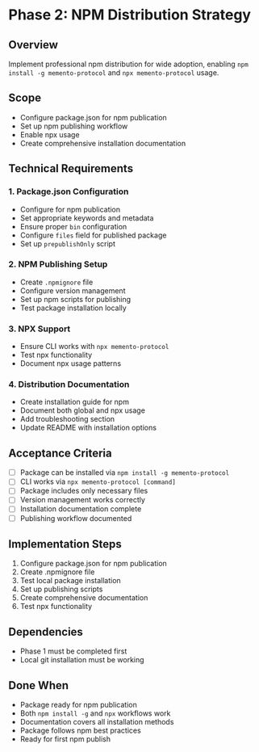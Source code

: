 # Phase 2: NPM Distribution Strategy

## Overview
Implement professional npm distribution for wide adoption, enabling `npm install -g memento-protocol` and `npx memento-protocol` usage.

## Scope
- Configure package.json for npm publication
- Set up npm publishing workflow
- Enable npx usage
- Create comprehensive installation documentation

## Technical Requirements

### 1. Package.json Configuration
- Configure for npm publication
- Set appropriate keywords and metadata
- Ensure proper `bin` configuration
- Configure `files` field for published package
- Set up `prepublishOnly` script

### 2. NPM Publishing Setup
- Create `.npmignore` file
- Configure version management
- Set up npm scripts for publishing
- Test package installation locally

### 3. NPX Support
- Ensure CLI works with `npx memento-protocol`
- Test npx functionality
- Document npx usage patterns

### 4. Distribution Documentation
- Create installation guide for npm
- Document both global and npx usage
- Add troubleshooting section
- Update README with installation options

## Acceptance Criteria
- [ ] Package can be installed via `npm install -g memento-protocol`
- [ ] CLI works via `npx memento-protocol [command]`
- [ ] Package includes only necessary files
- [ ] Version management works correctly
- [ ] Installation documentation complete
- [ ] Publishing workflow documented

## Implementation Steps
1. Configure package.json for npm publication
2. Create .npmignore file
3. Test local package installation
4. Set up publishing scripts
5. Create comprehensive documentation
6. Test npx functionality

## Dependencies
- Phase 1 must be completed first
- Local git installation must be working

## Done When
- Package ready for npm publication
- Both `npm install -g` and `npx` workflows work
- Documentation covers all installation methods
- Package follows npm best practices
- Ready for first npm publish